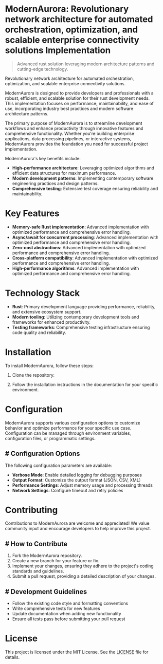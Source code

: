 <!-- fallback_ModernAurora_20250802170604_53905 -->

# ModernAurora: Revolutionary network architecture for automated orchestration, optimization, and scalable enterprise connectivity solutions Implementation
> Advanced rust solution leveraging modern architecture patterns and cutting-edge technology.

Revolutionary network architecture for automated orchestration, optimization, and scalable enterprise connectivity solutions.

ModernAurora is designed to provide developers and professionals with a robust, efficient, and scalable solution for their rust development needs. This implementation focuses on performance, maintainability, and ease of use, incorporating industry best practices and modern software architecture patterns.

The primary purpose of ModernAurora is to streamline development workflows and enhance productivity through innovative features and comprehensive functionality. Whether you're building enterprise applications, data processing pipelines, or interactive systems, ModernAurora provides the foundation you need for successful project implementation.

ModernAurora's key benefits include:

* **High-performance architecture**: Leveraging optimized algorithms and efficient data structures for maximum performance.
* **Modern development patterns**: Implementing contemporary software engineering practices and design patterns.
* **Comprehensive testing**: Extensive test coverage ensuring reliability and maintainability.

# Key Features

* **Memory-safe Rust implementation**: Advanced implementation with optimized performance and comprehensive error handling.
* **Async/await for concurrent processing**: Advanced implementation with optimized performance and comprehensive error handling.
* **Zero-cost abstractions**: Advanced implementation with optimized performance and comprehensive error handling.
* **Cross-platform compatibility**: Advanced implementation with optimized performance and comprehensive error handling.
* **High-performance algorithms**: Advanced implementation with optimized performance and comprehensive error handling.

# Technology Stack

* **Rust**: Primary development language providing performance, reliability, and extensive ecosystem support.
* **Modern tooling**: Utilizing contemporary development tools and frameworks for enhanced productivity.
* **Testing frameworks**: Comprehensive testing infrastructure ensuring code quality and reliability.

# Installation

To install ModernAurora, follow these steps:

1. Clone the repository:


2. Follow the installation instructions in the documentation for your specific environment.

# Configuration

ModernAurora supports various configuration options to customize behavior and optimize performance for your specific use case. Configuration can be managed through environment variables, configuration files, or programmatic settings.

## # Configuration Options

The following configuration parameters are available:

* **Verbose Mode**: Enable detailed logging for debugging purposes
* **Output Format**: Customize the output format (JSON, CSV, XML)
* **Performance Settings**: Adjust memory usage and processing threads
* **Network Settings**: Configure timeout and retry policies

# Contributing

Contributions to ModernAurora are welcome and appreciated! We value community input and encourage developers to help improve this project.

## # How to Contribute

1. Fork the ModernAurora repository.
2. Create a new branch for your feature or fix.
3. Implement your changes, ensuring they adhere to the project's coding standards and guidelines.
4. Submit a pull request, providing a detailed description of your changes.

## # Development Guidelines

* Follow the existing code style and formatting conventions
* Write comprehensive tests for new features
* Update documentation when adding new functionality
* Ensure all tests pass before submitting your pull request

# License

This project is licensed under the MIT License. See the [LICENSE](https://github.com/cerenyilmazjinx/ModernAurora/blob/main/LICENSE) file for details.
